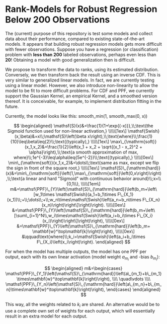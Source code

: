 # Rank-Models for Robust Regression Below 200 Observations

The (current) purpose of this repository is test some models and collect
data about their performance, compared to existing state-of-the-art
models. It appears that building robust regression models gets more
difficult with fewer observations. Suppose you have a regression (or
classification) problem with **less than 200** labeled observations,
perhaps even less than **20**! Obtaining a model with good
generalization then is difficult.

We propose to transform the data to ranks, using its estimated
distribution. Conversely, we then transform back the result using an
inverse CDF. This is very similar to generalized linear models. In fact,
we are currently testing using a linear model. However, we also
introduce non-linearity to allow the model to be fit to more difficult
problems. For CDF and PPF, we currently support the Gaussian Kernel, an
empirical Kernel, and a smoothed version thereof. It is conceivable, for
example, to implement distribution fitting in the future.

Currently, the model looks like this: smooth_min(1, smooth_max(0, x))

$$
\begin{aligned}
    \mathsf{S}(x)&=\frac{1}{1+\exp{(-x)}},\\;\text{the Sigmoid function used for non-linear activation,}
    \\\\\[1ex\]
    \mathsf{Swish}(x,\beta)&=x\\;\mathsf{S}\left(\beta x\right),\\;\text{where}\\;\frac{1}{10}\leq\beta\leq{2}\\;\text{(typically),}
    \\\\\[1ex\]
    \max\_{\mathrm{soft}}(x_1,x_2)&=\frac{1}{2}\left(x_1 + x_2 + \sqrt{(x_1 - x_2)^2 + \alpha}\right),\\;\text{a smooth approximation of max, where}\\;1e^{-3}\leq\alpha\leq{5e^{-2}}\\;\text{(typically),}
    \\\\\[0ex\]
    \min\_{\mathrm{soft}}(x_1,x_2)&=\dots\\;\text{same as max, except we flip the sign in front of the square root,}
    \\\\\[1ex\]
    \mathsf{S}\_{\mathrm{hard}}(x)&=\min\_{\mathrm{soft}}\left(1,\max\_{\mathrm{soft}}\left(0,x\right)\right),\\;\text{a linear and hard "Sigmoid" with continuous behavior around}\\;x=\\{0,1\\},
    \\\\\[1em\]
    m&=\mathsf{PPF}\_{Y}\left(\mathsf{S}\_{\mathrm{hard}}\left(b_m+\left\[w_1\times \mathsf{Swish}(a_1+b_1\times F\_{X_1}(x_1))\\;+\\;\dots\\;+\\;w_n\times\mathsf{Swish}\left(a_n+b_n\times F\_{X_n}(x_n)\right)\right\]\right)\right).
    \\\\\[0ex\]
    &=\mathsf{PPF}\_{Y}\left(\mathsf{S}\_{\mathrm{hard}}\left(b_m+\left\[\sum\_{i=1}^N\\,w_i\times\mathsf{Swish}\left(a_i+b_i\times F\_{X_i}(x_i)\right)\right\]\right)\right),
    \\\\\[0ex\]
    &=\mathsf{PPF}\_{Y}\left(\mathsf{S}\_{\mathrm{hard}}\left(b_m+ \mathbf{w}^\top\mathbf{k}\right)\right),
    \\\\\[0ex\]
    &\qquad\text{where}\\;k_i=\mathsf{Swish}\left(a_i+b_i\times F\_{X_i}\left(x_i\right)\right).
\end{aligned}
$$

For when the model has multiple outputs, the model has one PPF per
output, each with its own linear activation (model weight
*a*<sub>*m*<sub>*i*</sub></sub> and -bias
*b*<sub>*m*<sub>*i*</sub></sub>):

$$
\begin{aligned}
    m&=\begin{cases}
        \mathsf{PPF}\_{Y_1}\left(\mathsf{S}\_{\mathrm{hard}}\left(a\_{m_1}+b\_{m_1}\times\mathbf{w}^\top\mathbf{k}\right)\right),
        \\\\
        \quad\vdots
        \\\\
        \mathsf{PPF}\_{Y_n}\left(\mathsf{S}\_{\mathrm{hard}}\left(a\_{m_n}+b\_{m_n}\times\mathbf{w}^\top\mathbf{k}\right)\right),
    \end{cases}
\end{aligned}
$$

This way, all the weights related to *k*<sub>*i*</sub> are shared. An
alternative would be to use a complete own set of weights for each
output, which will essentially result in an extra model for each output.
